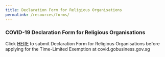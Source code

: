 ```yaml
---
title: Declaration Form for Religious Organisations
permalink: /resources/forms/
---
```


### COVID-19 Declaration Form for Religious Organisations

Click [HERE](www.go.gov.sg/declaration-ro) to submit Declaration Form for Religious Organisations before applying for the Time-Limited Exemption at covid.gobusiness.gov.sg
